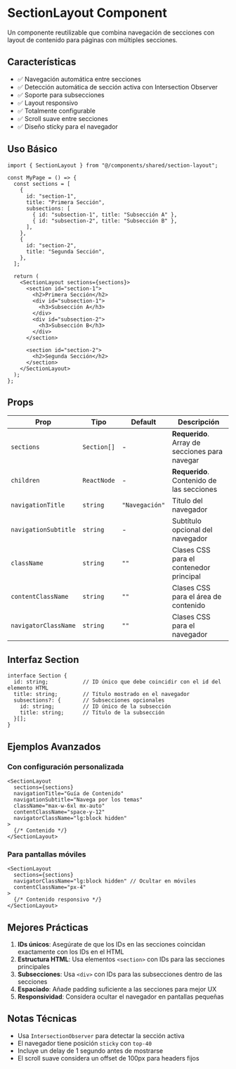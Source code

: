 # SectionLayout Component

Un componente reutilizable que combina navegación de secciones con layout de contenido para páginas con múltiples secciones.

## Características

- ✅ Navegación automática entre secciones
- ✅ Detección automática de sección activa con Intersection Observer
- ✅ Soporte para subsecciones
- ✅ Layout responsivo
- ✅ Totalmente configurable
- ✅ Scroll suave entre secciones
- ✅ Diseño sticky para el navegador

## Uso Básico

```tsx
import { SectionLayout } from "@/components/shared/section-layout";

const MyPage = () => {
  const sections = [
    {
      id: "section-1",
      title: "Primera Sección",
      subsections: [
        { id: "subsection-1", title: "Subsección A" },
        { id: "subsection-2", title: "Subsección B" },
      ],
    },
    {
      id: "section-2", 
      title: "Segunda Sección",
    },
  ];

  return (
    <SectionLayout sections={sections}>
      <section id="section-1">
        <h2>Primera Sección</h2>
        <div id="subsection-1">
          <h3>Subsección A</h3>
        </div>
        <div id="subsection-2">
          <h3>Subsección B</h3>
        </div>
      </section>
      
      <section id="section-2">
        <h2>Segunda Sección</h2>
      </section>
    </SectionLayout>
  );
};
```

## Props

| Prop | Tipo | Default | Descripción |
|------|------|---------|-------------|
| `sections` | `Section[]` | - | **Requerido**. Array de secciones para navegar |
| `children` | `ReactNode` | - | **Requerido**. Contenido de las secciones |
| `navigationTitle` | `string` | `"Navegación"` | Título del navegador |
| `navigationSubtitle` | `string` | - | Subtítulo opcional del navegador |
| `className` | `string` | `""` | Clases CSS para el contenedor principal |
| `contentClassName` | `string` | `""` | Clases CSS para el área de contenido |
| `navigatorClassName` | `string` | `""` | Clases CSS para el navegador |

## Interfaz Section

```tsx
interface Section {
  id: string;           // ID único que debe coincidir con el id del elemento HTML
  title: string;        // Título mostrado en el navegador
  subsections?: {       // Subsecciones opcionales
    id: string;         // ID único de la subsección
    title: string;      // Título de la subsección
  }[];
}
```

## Ejemplos Avanzados

### Con configuración personalizada

```tsx
<SectionLayout 
  sections={sections}
  navigationTitle="Guía de Contenido"
  navigationSubtitle="Navega por los temas"
  className="max-w-6xl mx-auto"
  contentClassName="space-y-12"
  navigatorClassName="lg:block hidden"
>
  {/* Contenido */}
</SectionLayout>
```

### Para pantallas móviles

```tsx
<SectionLayout 
  sections={sections}
  navigatorClassName="lg:block hidden" // Ocultar en móviles
  contentClassName="px-4"
>
  {/* Contenido responsivo */}
</SectionLayout>
```

## Mejores Prácticas

1. **IDs únicos**: Asegúrate de que los IDs en las secciones coincidan exactamente con los IDs en el HTML
2. **Estructura HTML**: Usa elementos `<section>` con IDs para las secciones principales
3. **Subsecciones**: Usa `<div>` con IDs para las subsecciones dentro de las secciones
4. **Espaciado**: Añade padding suficiente a las secciones para mejor UX
5. **Responsividad**: Considera ocultar el navegador en pantallas pequeñas

## Notas Técnicas

- Usa `IntersectionObserver` para detectar la sección activa
- El navegador tiene posición `sticky` con `top-40`
- Incluye un delay de 1 segundo antes de mostrarse
- El scroll suave considera un offset de 100px para headers fijos 